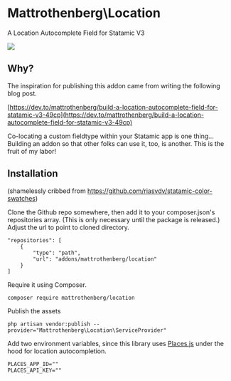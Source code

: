 # Mattrothenberg\Location
A Location Autocomplete Field for Statamic V3

<img src="https://res.cloudinary.com/practicaldev/image/fetch/s--pDwPXsoN--/c_imagga_scale,f_auto,fl_progressive,h_420,q_auto,w_1000/https://res.cloudinary.com/practicaldev/image/fetch/s--_7GFmoM---/c_imagga_scale%2Cf_auto%2Cfl_progressive%2Ch_420%2Cq_auto%2Cw_1000/https://thepracticaldev.s3.amazonaws.com/i/j2wje3wuclgtsrjg67f8.png" />

## Why?
The inspiration for publishing this addon came from writing the following blog post.

[https://dev.to/mattrothenberg/build-a-location-autocomplete-field-for-statamic-v3-49cp](https://dev.to/mattrothenberg/build-a-location-autocomplete-field-for-statamic-v3-49cp)

Co-locating a custom fieldtype within your Statamic app is one thing... Building an addon so that other folks can use it, too, is another. This is the fruit of my labor!

## Installation

(shamelessly cribbed from https://github.com/riasvdv/statamic-color-swatches)

Clone the Github repo somewhere, then add it to your composer.json's repositories array. (This is only necessary until the package is released.) Adjust the url to point to cloned directory.

```
"repositories": [
    {
        "type": "path",
        "url": "addons/mattrothenberg/location"
    }
]
```

Require it using Composer.

```
composer require mattrothenberg/location
```

Publish the assets

```
php artisan vendor:publish --provider="Mattrothenberg\Location\ServiceProvider"
```

Add two environment variables, since this library uses [Places.js](https://github.com/algolia/places) under the hood for location autocompletion.

```
PLACES_APP_ID=""
PLACES_API_KEY=""
```
